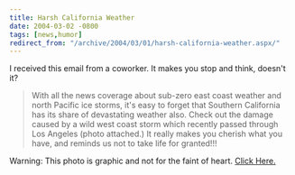```yaml
---
title: Harsh California Weather
date: 2004-03-02 -0800
tags: [news,humor]
redirect_from: "/archive/2004/03/01/harsh-california-weather.aspx/"
---
```


I received this email from a coworker. It makes you stop and think,
doesn't it?

> With all the news coverage about sub-zero east coast weather and north
> Pacific ice storms, it's easy to forget that Southern California has
> its share of devastating weather also. Check out the damage caused by
> a wild west coast storm which recently passed through Los Angeles
> (photo attached.) It really makes you cherish what you have, and
> reminds us not to take life for granted!!!

Warning: This photo is graphic and not for the faint of heart. [Click
Here.](https://haacked.com/images/damage.jpg)

